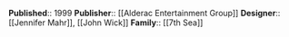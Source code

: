 **Published**:: 1999
**Publisher**:: [[Alderac Entertainment Group]]
**Designer**:: [[Jennifer Mahr]], [[John Wick]]
**Family**:: [[7th Sea]]
